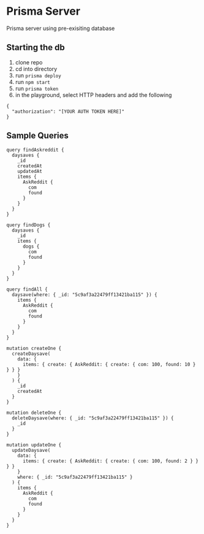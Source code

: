 # Prisma Server

Prisma server using pre-exisiting database

## Starting the db

1. clone repo
2. cd into directory
3. run `prisma deploy`
4. run `npm start`
5. run `prisma token`
6. in the playground, select HTTP headers and add the following

```
{
  "authorization": "[YOUR AUTH TOKEN HERE]"
}
```

## Sample Queries

```
query findAskreddit {
  daysaves {
    _id
    createdAt
    updatedAt
    items {
      AskReddit {
        com
        found
      }
    }
  }
}

query findDogs {
  daysaves {
    _id
    items {
      dogs {
        com
        found
      }
    }
  }
}

query findAll {
  daysave(where: { _id: "5c9af3a22479ff13421ba115" }) {
    items {
      AskReddit {
        com
        found
      }
    }
  }
}

mutation createOne {
  createDaysave(
    data: {
      items: { create: { AskReddit: { create: { com: 100, found: 10 } } } }
    }
  ) {
    _id
    createdAt
  }
}

mutation deleteOne {
  deleteDaysave(where: { _id: "5c9af3a22479ff13421ba115" }) {
    _id
  }
}

mutation updateOne {
  updateDaysave(
    data: {
      items: { create: { AskReddit: { create: { com: 100, found: 2 } } } }
    }
    where: { _id: "5c9af3a22479ff13421ba115" }
  ) {
    items {
      AskReddit {
        com
        found
      }
    }
  }
}
```